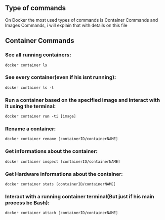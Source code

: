 ## Type of commands
On Docker the most used types of commands is Container Commands and Images Commands, i will explain that with details on this file

## Container Commands

### See all running containers:

```docker
docker container ls
```

### See every container(even if his isnt running):

```docker 
docker container ls -l
```

### Run a container based on the specified image and interact with it using the terminal:
 
```docker
docker container run -ti [image]
```

### Rename a container:

```docker
docker container rename [containerID/containerNAME]
```

### Get informations about the container:

```docker
docker container inspect [containerID/containerNAME]
```

### Get Hardware informations about the container:

```docker
docker container stats [containerID/containerNAME]
```

### Interact with a running container terminal(But just if his main process be Bash):

```docker
docker container attach [containerID/containerNAME]
```


